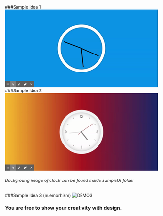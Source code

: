 ###Sample Idea 1
![DEMO](./05SampleUI/Sample1.gif)
###Sample Idea 2
![DEMO](./05SampleUI/Sample3.gif)
###### Backgroung image of clock can be found inside sampleUI folder
###Sample Idea 3 (nuemorhism)
![DEMO3](https://raw.githubusercontent.com/IXSource/Neumorphic-Clock/main/neumorphic-clock.gif)

### You are free to show your creativity with design.